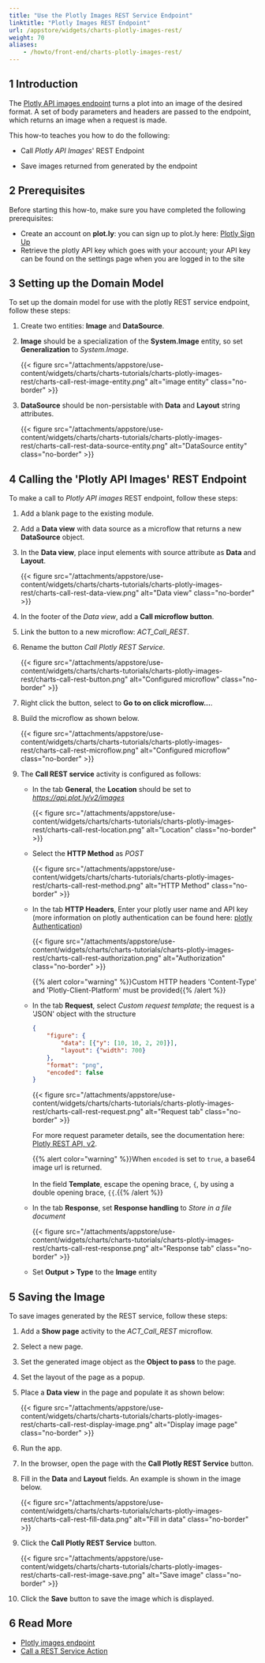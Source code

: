 ```yaml
---
title: "Use the Plotly Images REST Service Endpoint"
linktitle: "Plotly Images REST Endpoint"
url: /appstore/widgets/charts-plotly-images-rest/
weight: 70
aliases:
    - /howto/front-end/charts-plotly-images-rest/
---
```


## 1 Introduction

The [Plotly API images endpoint](https://api.plot.ly/v2/images) turns a plot into an image of the desired format. A set of body parameters and headers are passed to the endpoint, which returns an image when a request is made.

This how-to teaches you how to do the following:

* Call *Plotly API Images*' REST Endpoint

* Save images returned from generated by the endpoint

## 2 Prerequisites

Before starting this how-to, make sure you have completed the following prerequisites:

* Create an account on **plot.ly**: you can sign up to plot.ly here: [Plotly Sign Up](https://plot.ly/accounts/login/?action=signup#/)
* Retrieve the plotly API key which goes with your account; your API key can be found on the settings page when you are logged in to the site

## 3 Setting up the Domain Model

To set up the domain model for use with the plotly REST service endpoint, follow these steps:

1. Create two entities: **Image** and **DataSource**.

1. **Image** should be a specialization of the **System.Image** entity, so set **Generalization** to *System.Image*.

    {{< figure src="/attachments/appstore/use-content/widgets/charts/charts-tutorials/charts-plotly-images-rest/charts-call-rest-image-entity.png" alt="image entity" class="no-border" >}}
1. **DataSource** should be non-persistable with **Data** and **Layout** string attributes.

    {{< figure src="/attachments/appstore/use-content/widgets/charts/charts-tutorials/charts-plotly-images-rest/charts-call-rest-data-source-entity.png" alt="DataSource entity" class="no-border" >}}

## 4 Calling the 'Plotly API Images' REST Endpoint

To make a call to *Plotly API images* REST endpoint, follow these steps:

1. Add a blank page to the existing module.

1. Add a **Data view** with data source as a microflow that returns a new **DataSource** object.

1. In the **Data view**, place input elements with source attribute as **Data** and **Layout**.

    {{< figure src="/attachments/appstore/use-content/widgets/charts/charts-tutorials/charts-plotly-images-rest/charts-call-rest-data-view.png" alt="Data view" class="no-border" >}}

1. In the footer of the *Data view*, add a **Call microflow button**.

1. Link the button to a new microflow: *ACT_Call_REST*.

1. Rename the button *Call Plotly REST Service*.

    {{< figure src="/attachments/appstore/use-content/widgets/charts/charts-tutorials/charts-plotly-images-rest/charts-call-rest-button.png" alt="Configured microflow" class="no-border" >}}

1. Right click the button, select to **Go to on click microflow...**.

1. Build the microflow as shown below.

    {{< figure src="/attachments/appstore/use-content/widgets/charts/charts-tutorials/charts-plotly-images-rest/charts-call-rest-microflow.png" alt="Configured microflow" class="no-border" >}}

1. The **Call REST service** activity is configured as follows:

    * In the tab **General**, the **Location** should be set to *https://api.plot.ly/v2/images*

        {{< figure src="/attachments/appstore/use-content/widgets/charts/charts-tutorials/charts-plotly-images-rest/charts-call-rest-location.png" alt="Location" class="no-border" >}}  
    * Select the **HTTP Method** as *POST*

        {{< figure src="/attachments/appstore/use-content/widgets/charts/charts-tutorials/charts-plotly-images-rest/charts-call-rest-method.png" alt="HTTP Method" class="no-border" >}}

    * In the tab **HTTP Headers**, Enter your plotly user name and API key (more information on plotly authentication can be found here: [plotly Authentication](https://api.plot.ly/v2/#authentication))

        {{< figure src="/attachments/appstore/use-content/widgets/charts/charts-tutorials/charts-plotly-images-rest/charts-call-rest-authorization.png" alt="Authorization" class="no-border" >}}

        {{% alert color="warning" %}}Custom HTTP headers 'Content-Type' and 'Plotly-Client-Platform' must be provided{{% /alert %}}

    * In the tab **Request**, select *Custom request template*; the request is a 'JSON' object with the structure

        ``` JSON
        {
            "figure": {
                "data": [{"y": [10, 10, 2, 20]}],
                "layout": {"width": 700}
            },
            "format": "png",
            "encoded": false
        }
        ```

        {{< figure src="/attachments/appstore/use-content/widgets/charts/charts-tutorials/charts-plotly-images-rest/charts-call-rest-request.png" alt="Request tab" class="no-border" >}}

        For more request parameter details, see the documentation here: [Plotly REST API, v2](https://api.plot.ly/v2/images#fields).

        {{% alert color="warning" %}}When `encoded` is set to `true`, a base64 image url is returned.<br /><br />In the field **Template**, escape the opening brace, `{`, by using a double opening brace, `{`<wbr>`{`.{{% /alert %}}

    * In the tab **Response**, set **Response handling** to *Store in a file document*

        {{< figure src="/attachments/appstore/use-content/widgets/charts/charts-tutorials/charts-plotly-images-rest/charts-call-rest-response.png" alt="Response tab" class="no-border" >}}

    * Set **Output > Type** to the **Image** entity

## 5 Saving the Image

To save images generated by the REST service, follow these steps:

1. Add a **Show page** activity to the *ACT_Call_REST* microflow.

1. Select a new page.

1. Set the generated image object as the **Object to pass** to the page.

1. Set the layout of the page as a popup.

1. Place a **Data view** in the page and populate it as shown below:

    {{< figure src="/attachments/appstore/use-content/widgets/charts/charts-tutorials/charts-plotly-images-rest/charts-call-rest-display-image.png" alt="Display image page" class="no-border" >}}

1. Run the app.

1. In the browser, open the page with the **Call Plotly REST Service** button.

1. Fill in the **Data** and **Layout** fields. An example is shown in the image below.

    {{< figure src="/attachments/appstore/use-content/widgets/charts/charts-tutorials/charts-plotly-images-rest/charts-call-rest-fill-data.png" alt="Fill in data" class="no-border" >}}

1. Click the **Call Plotly REST Service** button.

    {{< figure src="/attachments/appstore/use-content/widgets/charts/charts-tutorials/charts-plotly-images-rest/charts-call-rest-image-save.png" alt="Save image" class="no-border" >}}
    
1. Click the **Save** button to save the image which is displayed.

## 6 Read More

* [Plotly images endpoint](https://api.plot.ly/v2/images)
* [Call a REST Service Action](/refguide/call-rest-action/)
